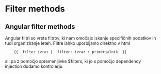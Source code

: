Filter methods
===============

## Angular filter methods
Angular filtri so vrsta filtrov, ki nam omočajo iskanje specifičnih podatkov  in tudi organiziranje leteh. Filtre lahko uporbljamo direktno v html

```html 
	{{  filter izraz |  filter: izraz : primerjalnik  }}

```

ali pa z pomočjo spremenljivke $filters, ki jo s pomočjo dependency injection dodamo kontrolerju.
